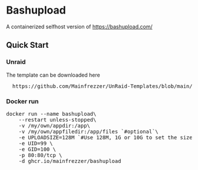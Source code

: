 # Bashupload

A containerized selfhost version of https://bashupload.com/

## Quick Start

### Unraid
The template can be downloaded here
<pre>
  https://github.com/Mainfrezzer/UnRaid-Templates/blob/main/bashupload.xml
</pre>

### Docker run
<pre>
docker run --name bashupload\
    --restart unless-stopped\
    -v /my/own/appdir:/app\
    -v /my/own/appfiledir:/app/files `#optional`\
    -e UPLOADSIZE=128M `#Use 128M, 1G or 10G to set the size`\
    -e UID=99 \
    -e GID=100 \
    -p 80:80/tcp \
    -d ghcr.io/mainfrezzer/bashupload
</pre>

